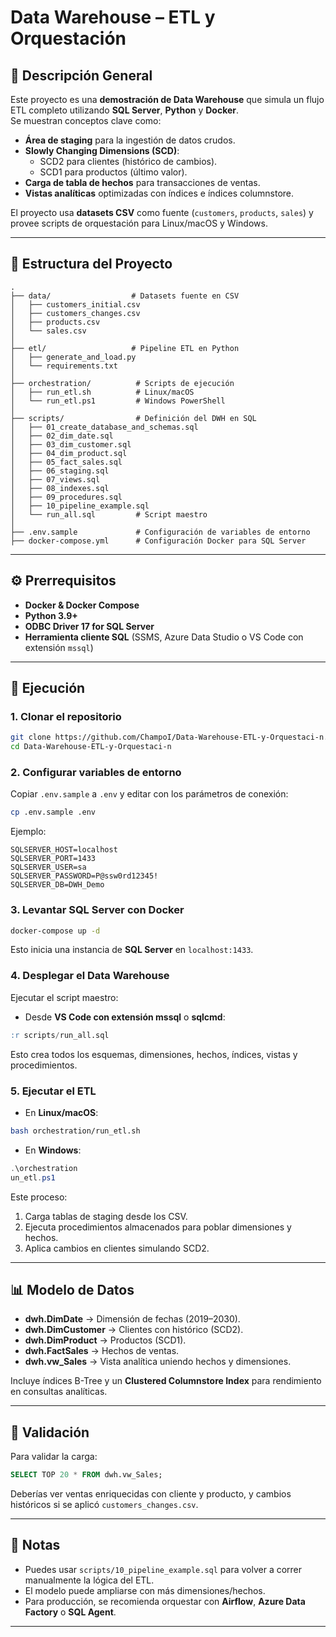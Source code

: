 # Data Warehouse – ETL y Orquestación

## 📖 Descripción General
Este proyecto es una **demostración de Data Warehouse** que simula un flujo ETL completo utilizando **SQL Server**, **Python** y **Docker**.  
Se muestran conceptos clave como:
- **Área de staging** para la ingestión de datos crudos.
- **Slowly Changing Dimensions (SCD)**:
  - SCD2 para clientes (histórico de cambios).
  - SCD1 para productos (último valor).
- **Carga de tabla de hechos** para transacciones de ventas.
- **Vistas analíticas** optimizadas con índices e índices columnstore.

El proyecto usa **datasets CSV** como fuente (`customers`, `products`, `sales`) y provee scripts de orquestación para Linux/macOS y Windows.

---

## 📂 Estructura del Proyecto
```
.
├── data/                  # Datasets fuente en CSV
│   ├── customers_initial.csv
│   ├── customers_changes.csv
│   ├── products.csv
│   └── sales.csv
│
├── etl/                   # Pipeline ETL en Python
│   ├── generate_and_load.py
│   └── requirements.txt
│
├── orchestration/          # Scripts de ejecución
│   ├── run_etl.sh          # Linux/macOS
│   └── run_etl.ps1         # Windows PowerShell
│
├── scripts/                # Definición del DWH en SQL
│   ├── 01_create_database_and_schemas.sql
│   ├── 02_dim_date.sql
│   ├── 03_dim_customer.sql
│   ├── 04_dim_product.sql
│   ├── 05_fact_sales.sql
│   ├── 06_staging.sql
│   ├── 07_views.sql
│   ├── 08_indexes.sql
│   ├── 09_procedures.sql
│   ├── 10_pipeline_example.sql
│   └── run_all.sql         # Script maestro
│
├── .env.sample             # Configuración de variables de entorno
├── docker-compose.yml      # Configuración Docker para SQL Server
```

---

## ⚙️ Prerrequisitos
- **Docker & Docker Compose**
- **Python 3.9+**
- **ODBC Driver 17 for SQL Server**
- **Herramienta cliente SQL** (SSMS, Azure Data Studio o VS Code con extensión `mssql`)

---

## 🚀 Ejecución

### 1. Clonar el repositorio
```bash
git clone https://github.com/ChampoI/Data-Warehouse-ETL-y-Orquestaci-n.git
cd Data-Warehouse-ETL-y-Orquestaci-n
```

### 2. Configurar variables de entorno
Copiar `.env.sample` a `.env` y editar con los parámetros de conexión:
```bash
cp .env.sample .env
```

Ejemplo:
```env
SQLSERVER_HOST=localhost
SQLSERVER_PORT=1433
SQLSERVER_USER=sa
SQLSERVER_PASSWORD=P@ssw0rd12345!
SQLSERVER_DB=DWH_Demo
```

### 3. Levantar SQL Server con Docker
```bash
docker-compose up -d
```

Esto inicia una instancia de **SQL Server** en `localhost:1433`.

### 4. Desplegar el Data Warehouse
Ejecutar el script maestro:
- Desde **VS Code con extensión mssql** o **sqlcmd**:
```sql
:r scripts/run_all.sql
```

Esto crea todos los esquemas, dimensiones, hechos, índices, vistas y procedimientos.

### 5. Ejecutar el ETL
- En **Linux/macOS**:
```bash
bash orchestration/run_etl.sh
```
- En **Windows**:
```powershell
.\orchestration
un_etl.ps1
```

Este proceso:
1. Carga tablas de staging desde los CSV.  
2. Ejecuta procedimientos almacenados para poblar dimensiones y hechos.  
3. Aplica cambios en clientes simulando SCD2.  

---

## 📊 Modelo de Datos
- **dwh.DimDate** → Dimensión de fechas (2019–2030).  
- **dwh.DimCustomer** → Clientes con histórico (SCD2).  
- **dwh.DimProduct** → Productos (SCD1).  
- **dwh.FactSales** → Hechos de ventas.  
- **dwh.vw_Sales** → Vista analítica uniendo hechos y dimensiones.  

Incluye índices B-Tree y un **Clustered Columnstore Index** para rendimiento en consultas analíticas.

---

## 🧪 Validación
Para validar la carga:
```sql
SELECT TOP 20 * FROM dwh.vw_Sales;
```

Deberías ver ventas enriquecidas con cliente y producto, y cambios históricos si se aplicó `customers_changes.csv`.

---

## 📌 Notas
- Puedes usar `scripts/10_pipeline_example.sql` para volver a correr manualmente la lógica del ETL.  
- El modelo puede ampliarse con más dimensiones/hechos.  
- Para producción, se recomienda orquestar con **Airflow**, **Azure Data Factory** o **SQL Agent**.  

---
